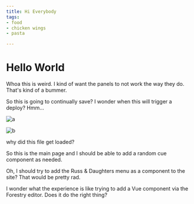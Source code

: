 ```yaml
---
title: Hi Everybody
tags:
- food
- chicken wings
- pasta

---
```

# Hello World

Whoa this is weird.  I kind of want the panels to not work the way they do.  That's kind of a bummer.

So this is going to continually save?  I wonder when this will trigger a deploy?  Hmm...

![a](/images/IMG_3856.JPG)

![b](/images/IMG_8070.JPG)

why did this file get loaded?

So this is the main page and I should be able to add a random cue component as needed.

Oh, I should try to add the Russ & Daughters menu as a component to the site?  That would be pretty rad.

I wonder what the experience is like trying to add a Vue component via the Forestry editor.  Does it do the right thing?